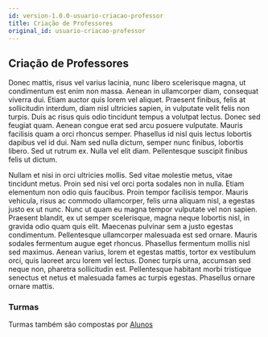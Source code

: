 ```yaml
---
id: version-1.0.0-usuario-criacao-professor
title: Criação de Professores
original_id: usuario-criacao-professor
---
```


## Criação de Professores

Donec mattis, risus vel varius lacinia, nunc libero scelerisque magna, ut condimentum est enim non massa. Aenean in ullamcorper diam, consequat viverra dui. Etiam auctor quis lorem vel aliquet. Praesent finibus, felis at sollicitudin interdum, diam nisl ultricies sapien, in vulputate velit felis non turpis. Duis ac risus quis odio tincidunt tempus a volutpat lectus. Donec sed feugiat quam. Aenean congue erat sed arcu posuere vulputate. Mauris facilisis quam a orci rhoncus semper. Phasellus id nisl quis lectus lobortis dapibus vel id dui. Nam sed nulla dictum, semper nunc finibus, lobortis libero. Sed ut rutrum ex. Nulla vel elit diam. Pellentesque suscipit finibus felis ut dictum.

Nullam et nisi in orci ultricies mollis. Sed vitae molestie metus, vitae tincidunt metus. Proin sed nisi vel orci porta sodales non in nulla. Etiam elementum non odio quis faucibus. Proin tempor facilisis tempor. Mauris vehicula, risus ac commodo ullamcorper, felis urna aliquam nisl, a egestas justo ex ut nunc. Nunc ut quam eu magna tempor vulputate vel non sapien. Praesent blandit, ex ut semper scelerisque, magna neque lobortis nisl, in gravida odio quam quis elit. Maecenas pulvinar sem a justo egestas condimentum. Pellentesque ullamcorper malesuada est sed ornare. Mauris sodales fermentum augue eget rhoncus. Phasellus fermentum mollis nisl sed maximus. Aenean varius, lorem et egestas mattis, tortor ex vestibulum orci, quis laoreet arcu lorem vel lectus. Donec turpis urna, accumsan sed neque non, pharetra sollicitudin est. Pellentesque habitant morbi tristique senectus et netus et malesuada fames ac turpis egestas. Phasellus ornare ornare mattis.

### Turmas

Turmas também são compostas por [Alunos](operacional-matricula-aluno.md)